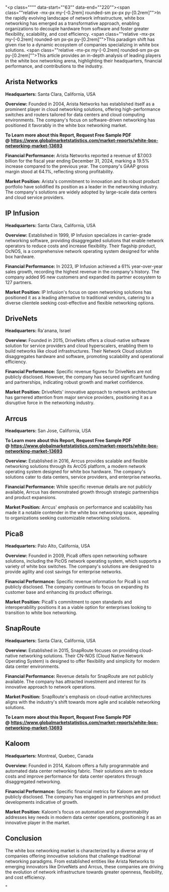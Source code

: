 "<p class="""" data-start=""63"" data-end=""220""><span class=""relative -mx-px my-[-0.2rem] rounded-sm px-px py-[0.2rem]"">In the rapidly evolving landscape of network infrastructure, white box networking has emerged as a transformative approach, enabling organizations to decouple hardware from software and foster greater flexibility, scalability, and cost efficiency.</span> <span class=""relative -mx-px my-[-0.2rem] rounded-sm px-px py-[0.2rem]"">This paradigm shift has given rise to a dynamic ecosystem of companies specializing in white box solutions.</span> <span class=""relative -mx-px my-[-0.2rem] rounded-sm px-px py-[0.2rem]"">This article provides an in-depth analysis of leading players in the white box networking arena, highlighting their headquarters, financial performance, and contributions to the industry.</span></p>
<h2 class="""" data-start=""222"" data-end=""240"">Arista Networks</h2>
<p class="""" data-start=""242"" data-end=""341""><strong data-start=""242"" data-end=""259"">Headquarters:</strong> <span class=""relative -mx-px my-[-0.2rem] rounded-sm px-px py-[0.2rem]"">Santa Clara, California, USA</span></p>
<p class="""" data-start=""343"" data-end=""476""><strong data-start=""343"" data-end=""356"">Overview:</strong> <span class=""relative -mx-px my-[-0.2rem] rounded-sm px-px py-[0.2rem]"">Founded in 2004, Arista Networks has established itself as a prominent player in cloud networking solutions, offering high-performance switches and routers tailored for data centers and cloud computing environments.</span> <span class=""relative -mx-px my-[-0.2rem] rounded-sm px-px py-[0.2rem]"">The company's focus on software-driven networking has positioned it favorably in the white box networking market.</span></p>
<p class="""" data-start=""343"" data-end=""476""><span class=""relative -mx-px my-[-0.2rem] rounded-sm px-px py-[0.2rem]""><strong>To Learn more about this Report, Request Free Sample PDF @&nbsp;<a href=""https://www.globalmarketstatistics.com/market-reports/white-box-networking-market-13693"">https://www.globalmarketstatistics.com/market-reports/white-box-networking-market-13693</a></strong></span></p>
<p class="""" data-start=""478"" data-end=""668""><strong data-start=""478"" data-end=""504"">Financial Performance:</strong> <span class=""relative -mx-px my-[-0.2rem] rounded-sm px-px py-[0.2rem]"">Arista Networks reported a revenue of $7.003 billion for the fiscal year ending December 31, 2024, marking a 19.5% increase compared to the previous year.</span> <span class=""relative -mx-px my-[-0.2rem] rounded-sm px-px py-[0.2rem]"">The company's GAAP gross margin stood at 64.1%, reflecting strong profitability.</span>&nbsp;</p>
<p class="""" data-start=""670"" data-end=""816""><strong data-start=""670"" data-end=""690"">Market Position:</strong> <span class=""relative -mx-px my-[-0.2rem] rounded-sm px-px py-[0.2rem]"">Arista's commitment to innovation and its robust product portfolio have solidified its position as a leader in the networking industry.</span> <span class=""relative -mx-px my-[-0.2rem] rounded-sm px-px py-[0.2rem]"">The company's solutions are widely adopted by large-scale data centers and cloud service providers.</span></p>
<h2 class="""" data-start=""818"" data-end=""832"">IP Infusion</h2>
<p class="""" data-start=""834"" data-end=""937""><strong data-start=""834"" data-end=""851"">Headquarters:</strong> <span class=""relative -mx-px my-[-0.2rem] rounded-sm px-px py-[0.2rem]"">Santa Clara, California, USA</span></p>
<p class="""" data-start=""939"" data-end=""1078""><strong data-start=""939"" data-end=""952"">Overview:</strong> <span class=""relative -mx-px my-[-0.2rem] rounded-sm px-px py-[0.2rem]"">Established in 1999, IP Infusion specializes in carrier-grade networking software, providing disaggregated solutions that enable network operators to reduce costs and increase flexibility.</span> <span class=""relative -mx-px my-[-0.2rem] rounded-sm px-px py-[0.2rem]"">Their flagship product, OcNOS, is a comprehensive network operating system designed for white box hardware.</span></p>
<p class="""" data-start=""1080"" data-end=""1272""><strong data-start=""1080"" data-end=""1106"">Financial Performance:</strong> <span class=""relative -mx-px my-[-0.2rem] rounded-sm px-px py-[0.2rem]"">In 2023, IP Infusion achieved a 61% year-over-year sales growth, recording the highest revenue in the company's history.</span> <span class=""relative -mx-px my-[-0.2rem] rounded-sm px-px py-[0.2rem]"">The company added 95 new customers and expanded its partner ecosystem to 127 partners.</span>&nbsp;</p>
<p class="""" data-start=""1274"" data-end=""1380""><strong data-start=""1274"" data-end=""1294"">Market Position:</strong> <span class=""relative -mx-px my-[-0.2rem] rounded-sm px-px py-[0.2rem]"">IP Infusion's focus on open networking solutions has positioned it as a leading alternative to traditional vendors, catering to a diverse clientele seeking cost-effective and flexible networking options.</span></p>
<h2 class="""" data-start=""1382"" data-end=""1394"">DriveNets</h2>
<p class="""" data-start=""1396"" data-end=""1499""><strong data-start=""1396"" data-end=""1413"">Headquarters:</strong> <span class=""relative -mx-px my-[-0.2rem] rounded-sm px-px py-[0.2rem]"">Ra'anana, Israel</span></p>
<p class="""" data-start=""1501"" data-end=""1640""><strong data-start=""1501"" data-end=""1514"">Overview:</strong> <span class=""relative -mx-px my-[-0.2rem] rounded-sm px-px py-[0.2rem]"">Founded in 2015, DriveNets offers a cloud-native software solution for service providers and cloud hyperscalers, enabling them to build networks like cloud infrastructures.</span> <span class=""relative -mx-px my-[-0.2rem] rounded-sm px-px py-[0.2rem]"">Their Network Cloud solution disaggregates hardware and software, promoting scalability and operational efficiency.</span></p>
<p class="""" data-start=""1642"" data-end=""1794""><strong data-start=""1642"" data-end=""1668"">Financial Performance:</strong> <span class=""relative -mx-px my-[-0.2rem] rounded-sm px-px py-[0.2rem]"">Specific revenue figures for DriveNets are not publicly disclosed.</span> <span class=""relative -mx-px my-[-0.2rem] rounded-sm px-px py-[0.2rem]"">However, the company has secured significant funding and partnerships, indicating robust growth and market confidence.</span></p>
<p class="""" data-start=""1796"" data-end=""1902""><strong data-start=""1796"" data-end=""1816"">Market Position:</strong> <span class=""relative -mx-px my-[-0.2rem] rounded-sm px-px py-[0.2rem]"">DriveNets' innovative approach to network architecture has garnered attention from major service providers, positioning it as a disruptive force in the networking industry.</span></p>
<h2 class="""" data-start=""1904"" data-end=""1913"">Arrcus</h2>
<p class="""" data-start=""1915"" data-end=""2018""><strong data-start=""1915"" data-end=""1932"">Headquarters:</strong> <span class=""relative -mx-px my-[-0.2rem] rounded-sm px-px py-[0.2rem]"">San Jose, California, USA</span></p>
<p class="""" data-start=""1915"" data-end=""2018""><span class=""relative -mx-px my-[-0.2rem] rounded-sm px-px py-[0.2rem]""><strong>To Learn more about this Report, Request Free Sample PDF @&nbsp;<a href=""https://www.globalmarketstatistics.com/market-reports/white-box-networking-market-13693"">https://www.globalmarketstatistics.com/market-reports/white-box-networking-market-13693</a></strong></span></p>
<p class="""" data-start=""2020"" data-end=""2159""><strong data-start=""2020"" data-end=""2033"">Overview:</strong> <span class=""relative -mx-px my-[-0.2rem] rounded-sm px-px py-[0.2rem]"">Established in 2016, Arrcus provides scalable and flexible networking solutions through its ArcOS platform, a modern network operating system designed for white box hardware.</span> <span class=""relative -mx-px my-[-0.2rem] rounded-sm px-px py-[0.2rem]"">The company's solutions cater to data centers, service providers, and enterprise networks.</span></p>
<p class="""" data-start=""2161"" data-end=""2273""><strong data-start=""2161"" data-end=""2187"">Financial Performance:</strong> <span class=""relative -mx-px my-[-0.2rem] rounded-sm px-px py-[0.2rem]"">While specific revenue details are not publicly available, Arrcus has demonstrated growth through strategic partnerships and product expansions.</span></p>
<p class="""" data-start=""2275"" data-end=""2381""><strong data-start=""2275"" data-end=""2295"">Market Position:</strong> <span class=""relative -mx-px my-[-0.2rem] rounded-sm px-px py-[0.2rem]"">Arrcus' emphasis on performance and scalability has made it a notable contender in the white box networking space, appealing to organizations seeking customizable networking solutions.</span></p>
<h2 class="""" data-start=""2383"" data-end=""2391"">Pica8</h2>
<p class="""" data-start=""2393"" data-end=""2496""><strong data-start=""2393"" data-end=""2410"">Headquarters:</strong> <span class=""relative -mx-px my-[-0.2rem] rounded-sm px-px py-[0.2rem]"">Palo Alto, California, USA</span></p>
<p class="""" data-start=""2498"" data-end=""2637""><strong data-start=""2498"" data-end=""2511"">Overview:</strong> <span class=""relative -mx-px my-[-0.2rem] rounded-sm px-px py-[0.2rem]"">Founded in 2009, Pica8 offers open networking software solutions, including the PicOS network operating system, which supports a variety of white box switches.</span> <span class=""relative -mx-px my-[-0.2rem] rounded-sm px-px py-[0.2rem]"">The company's solutions are designed to provide agility and cost savings for enterprise networks.</span></p>
<p class="""" data-start=""2639"" data-end=""2791""><strong data-start=""2639"" data-end=""2665"">Financial Performance:</strong> <span class=""relative -mx-px my-[-0.2rem] rounded-sm px-px py-[0.2rem]"">Specific revenue information for Pica8 is not publicly disclosed.</span> <span class=""relative -mx-px my-[-0.2rem] rounded-sm px-px py-[0.2rem]"">The company continues to focus on expanding its customer base and enhancing its product offerings.</span></p>
<p class="""" data-start=""2793"" data-end=""2899""><strong data-start=""2793"" data-end=""2813"">Market Position:</strong> <span class=""relative -mx-px my-[-0.2rem] rounded-sm px-px py-[0.2rem]"">Pica8's commitment to open standards and interoperability positions it as a viable option for enterprises looking to transition to white box networking.</span></p>
<h2 class="""" data-start=""2901"" data-end=""2913"">SnapRoute</h2>
<p class="""" data-start=""2915"" data-end=""3018""><strong data-start=""2915"" data-end=""2932"">Headquarters:</strong> <span class=""relative -mx-px my-[-0.2rem] rounded-sm px-px py-[0.2rem]"">Santa Clara, California, USA</span></p>
<p class="""" data-start=""3020"" data-end=""3159""><strong data-start=""3020"" data-end=""3033"">Overview:</strong> <span class=""relative -mx-px my-[-0.2rem] rounded-sm px-px py-[0.2rem]"">Established in 2015, SnapRoute focuses on providing cloud-native networking solutions.</span> <span class=""relative -mx-px my-[-0.2rem] rounded-sm px-px py-[0.2rem]"">Their CN-NOS (Cloud Native Network Operating System) is designed to offer flexibility and simplicity for modern data center environments.</span></p>
<p class="""" data-start=""3161"" data-end=""3313""><strong data-start=""3161"" data-end=""3187"">Financial Performance:</strong> <span class=""relative -mx-px my-[-0.2rem] rounded-sm px-px py-[0.2rem]"">Revenue details for SnapRoute are not publicly available.</span> <span class=""relative -mx-px my-[-0.2rem] rounded-sm px-px py-[0.2rem]"">The company has attracted investment and interest for its innovative approach to network operations.</span></p>
<p class="""" data-start=""3315"" data-end=""3421""><strong data-start=""3315"" data-end=""3335"">Market Position:</strong> <span class=""relative -mx-px my-[-0.2rem] rounded-sm px-px py-[0.2rem]"">SnapRoute's emphasis on cloud-native architectures aligns with the industry's shift towards more agile and scalable networking solutions.</span></p>
<p class="""" data-start=""3315"" data-end=""3421""><span class=""relative -mx-px my-[-0.2rem] rounded-sm px-px py-[0.2rem]""><strong>To Learn more about this Report, Request Free Sample PDF @&nbsp;<a href=""https://www.globalmarketstatistics.com/market-reports/white-box-networking-market-13693"">https://www.globalmarketstatistics.com/market-reports/white-box-networking-market-13693</a></strong></span></p>
<h2 class="""" data-start=""3423"" data-end=""3432"">Kaloom</h2>
<p class="""" data-start=""3434"" data-end=""3537""><strong data-start=""3434"" data-end=""3451"">Headquarters:</strong> <span class=""relative -mx-px my-[-0.2rem] rounded-sm px-px py-[0.2rem]"">Montreal, Quebec, Canada</span></p>
<p class="""" data-start=""3539"" data-end=""3678""><strong data-start=""3539"" data-end=""3552"">Overview:</strong> <span class=""relative -mx-px my-[-0.2rem] rounded-sm px-px py-[0.2rem]"">Founded in 2014, Kaloom offers a fully programmable and automated data center networking fabric.</span> <span class=""relative -mx-px my-[-0.2rem] rounded-sm px-px py-[0.2rem]"">Their solutions aim to reduce costs and improve performance for data center operators through disaggregated networking.</span></p>
<p class="""" data-start=""3680"" data-end=""3832""><strong data-start=""3680"" data-end=""3706"">Financial Performance:</strong> <span class=""relative -mx-px my-[-0.2rem] rounded-sm px-px py-[0.2rem]"">Specific financial metrics for Kaloom are not publicly disclosed.</span> <span class=""relative -mx-px my-[-0.2rem] rounded-sm px-px py-[0.2rem]"">The company has engaged in partnerships and product developments indicative of growth.</span></p>
<p class="""" data-start=""3834"" data-end=""3940""><strong data-start=""3834"" data-end=""3854"">Market Position:</strong> <span class=""relative -mx-px my-[-0.2rem] rounded-sm px-px py-[0.2rem]"">Kaloom's focus on automation and programmability addresses key needs in modern data center operations, positioning it as an innovative player in the market.</span></p>
<h2 class="""" data-start=""3942"" data-end=""3955"">Conclusion</h2>
<p class="""" data-start=""3957"" data-end=""4391"">The white box networking market is characterized by a diverse array of companies offering innovative solutions that challenge traditional networking paradigms. From established entities like Arista Networks to emerging innovators like DriveNets and Arrcus, these companies are driving the evolution of network infrastructure towards greater openness, flexibility, and cost efficiency.</p>"
